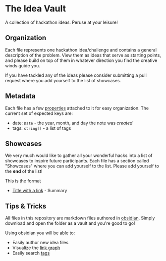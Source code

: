 # The Idea Vault

A collection of hackathon ideas. Peruse at your leisure!
## Organization

Each file represents one hackathon idea/challenge and contains a general description of the problem. View them as ideas that serve as starting points, and please build on top of them in whatever direction you find the creative winds guide you.

If you have tackled any of the ideas please consider submitting a pull request where you add yourself to the list of showcases. 
## Metadata

Each file has a few [properties](https://help.obsidian.md/Editing+and+formatting/Properties) attached to it for easy organization. The current set of expected keys are:

- date: `Date` - the year, month, and day the note was _created_
- tags: `string[]` - a list of tags
## Showcases

We very much would like to gather all your wonderful hacks into a list of showcases to inspire future participants. Each file has a section called "Showcases" where you can add yourself to the list. Please add yourself to the **end** of the list!

This is the format
- [Title with a link](https://example.com) - Summary
## Tips & Tricks

All files in this repository are markdown files authored in [obsidian](https://obsidian.md/). Simply download and open the folder as a vault and you're good to go!

Using obsidian you will be able to:
- Easily author new idea files
- Visualize the [link graph](https://help.obsidian.md/Plugins/Graph+view)
- Easily search [tags](https://help.obsidian.md/Plugins/Tags+view)
